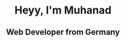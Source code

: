 ###

  
  
  <h1 align="center">Heyy, I'm Muhanad<width="30px"></h1>

<h2 align="center" >Web Developer from Germany</h2>
  
  
